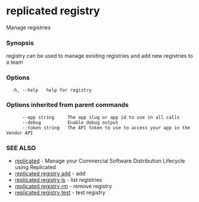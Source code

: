 # replicated registry

Manage registries

### Synopsis

registry can be used to manage existing registries and add new registries to a team

### Options

```
  -h, --help   help for registry
```

### Options inherited from parent commands

```
      --app string     The app slug or app id to use in all calls
      --debug          Enable debug output
      --token string   The API token to use to access your app in the Vendor API
```

### SEE ALSO

* [replicated](replicated)	 - Manage your Commercial Software Distribution Lifecycle using Replicated
* [replicated registry add](replicated-cli-registry-add)	 - add
* [replicated registry ls](replicated-cli-registry-ls)	 - list registries
* [replicated registry rm](replicated-cli-registry-rm)	 - remove registry
* [replicated registry test](replicated-cli-registry-test)	 - test registry
